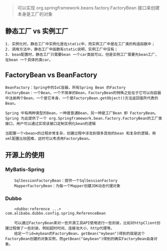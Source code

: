> 可以实现 org.springframework.beans.factory.FactoryBean 接口来创建本身是工厂的对象

## 静态工厂 vs 实例工厂
```text
1. 实例化时，静态工厂中实例化是在static中，而实例工厂中是在工厂类的构造函数中；
2. 调用方法中，静态工厂中函数有static说明，实例工厂中没有；
3. bean配置时，静态工厂只需要bean 一个car类就可以，但是实例工厂需要先bean工厂，在bean 一个具体的类car。
```

## FactoryBean vs BeanFactory
```text
BeanFactory：Spring中的IoC容器，所有Spring Bean 的Factory
FactoryBean：一个Bean，一个不简单的Bean，FactoryBean的特殊之处在于它可以向容器中注册两个Bean，一个是它本身，一个是FactoryBean.getObject()方法返回值所代表的Bean。

Spring 中有两种类型的Bean，一种是普通Bean，另一种是工厂Bean 即 FactoryBean。
Spring 为此提供了一个 org.Springframework.bean.factory.FactoryBean的工厂类接口，用户可以通过实现该接口定制实例化bean的逻辑

当配置一个<bean>的过程非常复杂，创建过程中涉及到很多其他的bean 和复杂的逻辑，用xml配置比较困难，这时可以考虑用FactoryBean。
```


## 开源上的使用
### MyBatis-Spring
```text
    SqlSessionFactoryBean：提供一个SqlSessionFactory
    MapperFactoryBean：为每一个Mapper创建JDK动态代理对象
```

### Dubbo 
```text
    <dubbo:reference ...> com.alibaba.dubbo.config.spring.ReferenceBean
```

```text
    可以通过FactoryBean来对一些开源工具API使用进行一些封装，比如对httpClient创建过程做了一些封装，例如超时时间、连接池大小、http代理等。
    给定一个id=mybean的FactoryBean，getBean("mybean")得到的就是这个FactoryBean创建的对象实例，而getBean("&mybean")得到的确实FactoryBean自身对象。
```
